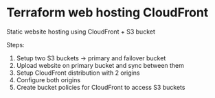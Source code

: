 # Terraform web hosting CloudFront
Static website hosting using CloudFront + S3 bucket


Steps:
1. Setup two S3 buckets -> primary and failover bucket
2. Upload website on primary bucket and sync between them
3. Setup CloudFront distribution with 2 origins
4. Configure both origins
5. Create bucket policies for CloudFront to access S3 buckets